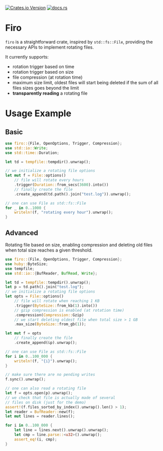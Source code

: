 [![Crates.io Version](https://img.shields.io/crates/v/firo?style=for-the-badge)](https://crates.io/crates/firo)
[![docs.rs](https://img.shields.io/docsrs/firo?style=for-the-badge&logo=docs.rs&color=blue)](https://docs.rs/firo)

<!-- cargo-rdme start -->

# Firo

`firo` is a straightforward crate, inspired by `std::fs::File`,
providing the necessary APIs to implement rotating files.

It currently supports:
- rotation trigger based on time
- rotation trigger based on size
- file compression (at rotation time)
- maximum size limit, oldest files will start being deleted if
the sum of all files sizes goes beyond the limit
- **transparently reading** a rotating file

# Usage Example

## Basic

```rust
use firo::{File, OpenOptions, Trigger, Compression};
use std::io::Write;
use std::time::Duration;

let td = tempfile::tempdir().unwrap();

// we initialize a rotating file options
let mut f = File::options()
    // file will rotate every hours
    .trigger(Duration::from_secs(3600).into())
    // finally create the file
    .create_append(td.path().join("test.log")).unwrap();

// one can use File as std::fs::File
for _ in 0..1000 {
    writeln!(f, "rotating every hour").unwrap();
}

```

## Advanced

Rotating file based on size, enabling compression and
deleting old files when total size reaches a given
threshold.

```rust
use firo::{File, OpenOptions, Trigger, Compression};
use huby::ByteSize;
use tempfile;
use std::io::{BufReader, BufRead, Write};

let td = tempfile::tempdir().unwrap();
let p = td.path().join("test.log");
// we initialize a rotating file options
let opts = File::options()
    // file will rotate when reaching 1 KB
    .trigger(ByteSize::from_kb(1).into())
    // gzip compression is enabled (at rotation time)
    .compression(Compression::Gzip)
    // we start deleting oldest file when total size > 1 GB
    .max_size(ByteSize::from_gb(1));

let mut f = opts
    // finally create the file
    .create_append(&p).unwrap();

// one can use File as std::fs::File
for i in 0..100_000 {
    writeln!(f, "{i}").unwrap();
}

// make sure there are no pending writes
f.sync().unwrap();

// one can also read a rotating file
let f = opts.open(p).unwrap();
// we check that file is actually made of several
// files on disk (just for the demo)
assert!(f.files_sorted_by_index().unwrap().len() > 1);
let reader = BufReader::new(f);
let mut lines = reader.lines();

for i in 0..100_000 {
    let line = lines.next().unwrap().unwrap();
    let cmp = line.parse::<u32>().unwrap();
    assert_eq!(i, cmp);
}
```

<!-- cargo-rdme end -->
